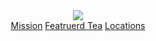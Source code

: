 <html>
  <head>
    <title> The cozy</title>
    <link rel="stylesheet" href="style.css" type="text/css" />
  </head>
  <body>
  <header class="flex-container">
  <img src="https://content.codecademy.com/courses/freelance-1/unit-4/img-tea-cozy-logo.png?_gl=1*1m6eaz9*_ga*MDMxNjYzMjUwMS4xNjkzNDA4ODg4*_ga_3LRZM6TM9L*MTY5Mzg1NTc3MC4xMC4xLjE2OTM4NTY2NjMuNDQuMC4w"/>
<nav>
<span><a href="#mission">Mission</a></span>
<span><a href="#featured tea">Featruerd Tea</a></span>
<span><a href="#locations">Locations</a></span>
</nav>
    
  </header>
  
  
  
  
  
  
  
  
  
  
  
    
  </body>
</html>
